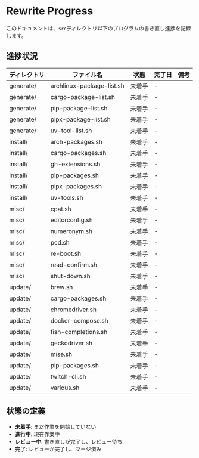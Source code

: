 # Rewrite Progress

このドキュメントは、`src`ディレクトリ以下のプログラムの書き直し進捗を記録します。

## 進捗状況

| ディレクトリ | ファイル名 | 状態 | 完了日 | 備考 |
|------------|-----------|------|--------|------|
| generate/ | archlinux-package-list.sh | 未着手 | - | |
| generate/ | cargo-package-list.sh | 未着手 | - | |
| generate/ | pip-package-list.sh | 未着手 | - | |
| generate/ | pipx-package-list.sh | 未着手 | - | |
| generate/ | uv-tool-list.sh | 未着手 | - | |
| install/ | arch-packages.sh | 未着手 | - | |
| install/ | cargo-packages.sh | 未着手 | - | |
| install/ | gh-extensions.sh | 未着手 | - | |
| install/ | pip-packages.sh | 未着手 | - | |
| install/ | pipx-packages.sh | 未着手 | - | |
| install/ | uv-tools.sh | 未着手 | - | |
| misc/ | cpat.sh | 未着手 | - | |
| misc/ | editorconfig.sh | 未着手 | - | |
| misc/ | numeronym.sh | 未着手 | - | |
| misc/ | pcd.sh | 未着手 | - | |
| misc/ | re-boot.sh | 未着手 | - | |
| misc/ | read-confirm.sh | 未着手 | - | |
| misc/ | shut-down.sh | 未着手 | - | |
| update/ | brew.sh | 未着手 | - | |
| update/ | cargo-packages.sh | 未着手 | - | |
| update/ | chromedriver.sh | 未着手 | - | |
| update/ | docker-compose.sh | 未着手 | - | |
| update/ | fish-completions.sh | 未着手 | - | |
| update/ | geckodriver.sh | 未着手 | - | |
| update/ | mise.sh | 未着手 | - | |
| update/ | pip-packages.sh | 未着手 | - | |
| update/ | twitch-cli.sh | 未着手 | - | |
| update/ | various.sh | 未着手 | - | |

## 状態の定義

- **未着手**: まだ作業を開始していない
- **進行中**: 現在作業中
- **レビュー中**: 書き直しが完了し、レビュー待ち
- **完了**: レビューが完了し、マージ済み

